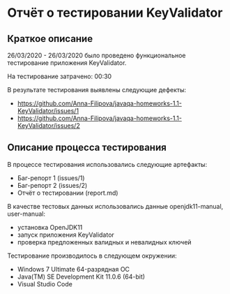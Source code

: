 # Отчёт о тестировании KeyValidator

## Краткое описание

26/03/2020 - 26/03/2020 было проведено функциональное тестирование приложения KeyValidator.

На тестирование затрачено: 00:30

В результате тестирования выявлены следующие дефекты:
* https://github.com/Anna-Filipova/javaqa-homeworks-1.1-KeyValidator/issues/1
* https://github.com/Anna-Filipova/javaqa-homeworks-1.1-KeyValidator/issues/2

## Описание процесса тестирования

В процессе тестирования использовались следующие артефакты:
* Баг-репорт 1 (issues/1)
* Баг-репорт 2 (issues/2)
* Отчёт о тестировании (report.md)


В качестве тестовых данных использовались данные openjdk11-manual, user-manual:
* установка OpenJDK11
* запуск приложения KeyValidator
* проверка предложенных валидных и невалидных ключей

Тестирование производилось в следующем окружении:
* Windows 7 Ultimate 64-разрядная ОС
* Java(TM) SE Development Kit 11.0.6 (64-bit)
* Visual Studio Code
